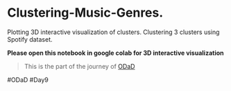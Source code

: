 # Clustering-Music-Genres.
Plotting 3D interactive visualization of clusters. Clustering 3 clusters using Spotify dataset. 

**Please open this notebook in google colab for 3D interactive visualization**

> This is the part of the journey of [ODaD](https://github.com/Zinwaiyan274/One-DS-a-day)

#ODaD #Day9

